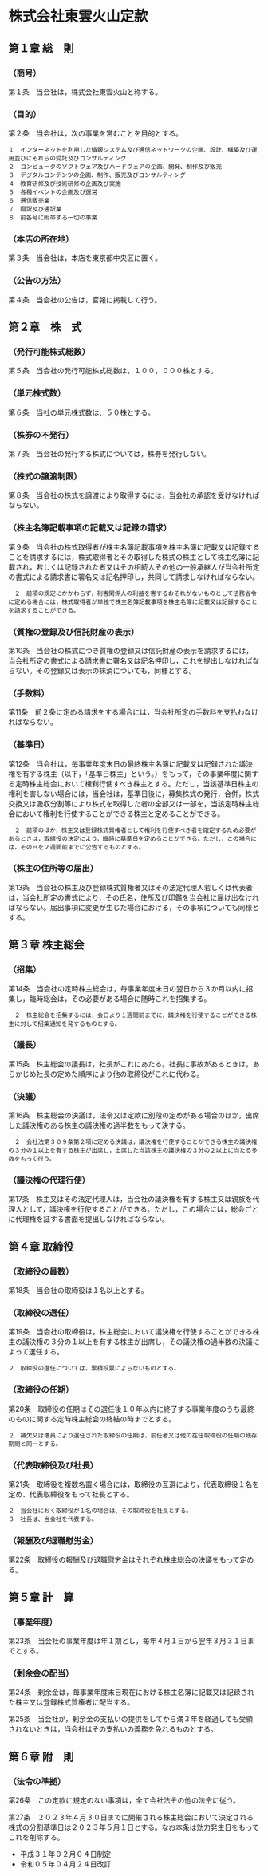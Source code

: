 # 株式会社東雲火山定款

## 第１章   総　則

### （商号）

第１条　当会社は，株式会社東雲火山と称する。

### （目的）

第２条　当会社は，次の事業を営むことを目的とする。

    １　インターネットを利用した情報システム及び通信ネットワークの企画、設計、構築及び運用並びにそれらの受託及びコンサルティング
    ２　コンピュータのソフトウェア及びハードウェアの企画、開発、制作及び販売
    ３　デジタルコンテンツの企画、制作、販売及びコンサルティング
    ４　教育研修及び技術研修の企画及び実施
    ５　各種イベントの企画及び運営
    ６　通信販売業
    ７　翻訳及び通訳業
    ８　前各号に附帯する一切の事業

### （本店の所在地）

第３条　当会社は，本店を東京都中央区に置く。

### （公告の方法）

第４条　当会社の公告は，官報に掲載して行う。

## 第２章　株　式

### （発行可能株式総数）

第５条　当会社の発行可能株式総数は，１００，０００株とする。

### （単元株式数）

第６条　当社の単元株式数は、５０株とする。

### （株券の不発行）

第７条　当会社の発行する株式については，株券を発行しない。

### （株式の譲渡制限）

第８条　当会社の株式を譲渡により取得するには，当会社の承認を受けなければならない。

### （株主名簿記載事項の記載又は記録の請求）

第９条　当会社の株式取得者が株主名簿記載事項を株主名簿に記載又は記録することを請求するには，株式取得者とその取得した株式の株主として株主名簿に記載され，若しくは記録された者又はその相続人その他の一般承継人が当会社所定の書式による請求書に署名又は記名押印し，共同して請求しなければならない。

    　２　前項の規定にかかわらず，利害関係人の利益を害するおそれがないものとして法務省令に定める場合には，株式取得者が単独で株主名簿記載事項を株主名簿に記載又は記録することを請求することができる。

### （質権の登録及び信託財産の表示）

第10条　当会社の株式につき質権の登録又は信託財産の表示を請求するには，当会社所定の書式による請求書に署名又は記名押印し，これを提出しなければならない。その登録又は表示の抹消についても，同様とする。

### （手数料）

第11条　前２条に定める請求をする場合には，当会社所定の手数料を支払わなければならない。

### （基準日）
第12条　当会社は，毎事業年度末日の最終株主名簿に記載又は記録された議決権を有する株主（以下，「基準日株主」という。）をもって，その事業年度に関する定時株主総会において権利行使すべき株主とする。ただし，当該基準日株主の権利を害しない場合には，当会社は，基準日後に，募集株式の発行，合併，株式交換又は吸収分割等により株式を取得した者の全部又は一部を，当該定時株主総会において権利を行使することができる株主と定めることができる。

    　２　前項のほか，株主又は登録株式質権者として権利を行使すべき者を確定するため必要があるときは，取締役の決定により，臨時に基準日を定めることができる。ただし，この場合には，その日を２週間前までに公告するものとする。

### （株主の住所等の届出）

第13条　当会社の株主及び登録株式質権者又はその法定代理人若しくは代表者は，当会社所定の書式により，その氏名，住所及び印鑑を当会社に届け出なければならない。届出事項に変更が生じた場合における，その事項についても同様とする。

## 第３章   株主総会

### （招集）

第14条　当会社の定時株主総会は，毎事業年度末日の翌日から３か月以内に招集し，臨時総会は，その必要がある場合に随時これを招集する。

    　２　株主総会を招集するには，会日より１週間前までに，議決権を行使することができる株主に対して招集通知を発するものとする。

### （議長）
第15条　株主総会の議長は，社長がこれにあたる。社長に事故があるときは，あらかじめ社長の定めた順序により他の取締役がこれに代わる。

### （決議）

第16条　株主総会の決議は，法令又は定款に別段の定めがある場合のほか，出席した議決権のある株主の議決権の過半数をもって決する。

    　２　会社法第３０９条第２項に定める決議は，議決権を行使することができる株主の議決権の３分の１以上を有する株主が出席し，出席した当該株主の議決権の３分の２以上に当たる多数をもって行う。

### （議決権の代理行使）

第17条　株主又はその法定代理人は，当会社の議決権を有する株主又は親族を代理人として，議決権を行使することができる。ただし，この場合には，総会ごとに代理権を証する書面を提出しなければならない。

## 第４章   取締役

### （取締役の員数）

第18条　当会社の取締役は１名以上とする。

### （取締役の選任）

第19条　当会社の取締役は，株主総会において議決権を行使することができる株主の議決権の３分の１以上を有する株主が出席し，その議決権の過半数の決議によって選任する。

    ２　取締役の選任については，累積投票によらないものとする。

### （取締役の任期）

第20条　取締役の任期はその選任後１０年以内に終了する事業年度のうち最終のものに関する定時株主総会の終結の時までとする。

    ２　補欠又は増員により選任された取締役の任期は，前任者又は他の在任取締役の任期の残存期間と同一とする。

### （代表取締役及び社長）

第21条　取締役を複数名置く場合には，取締役の互選により，代表取締役１名を定め、代表取締役をもって社長とする。

    ２　当会社におく取締役が１名の場合は、その取締役を社長とする。
    ３　社長は、当会社を代表する。

### （報酬及び退職慰労金）
第22条　取締役の報酬及び退職慰労金はそれぞれ株主総会の決議をもって定める。

## 第５章   計　算

### （事業年度）

第23条　当会社の事業年度は年１期とし，毎年４月１日から翌年３月３１日までとする。

### （剰余金の配当）

第24条　剰余金は，毎事業年度末日現在における株主名簿に記載又は記録された株主又は登録株式質権者に配当する。

第25条　当会社が，剰余金の支払いの提供をしてから満３年を経過しても受領されないときは，当会社はその支払いの義務を免れるものとする。

## 第６章   附　則

### （法令の準拠）

第26条　この定款に規定のない事項は，全て会社法その他の法令に従う。

第27条　２０２３年４月３０日までに開催される株主総会において決定される株式の分割基準日は２０２３年５月１日とする。なお本条は効力発生日をもってこれを削除する。

- 平成３１年０２月０４日制定
- 令和０５年０４月２４日改訂
